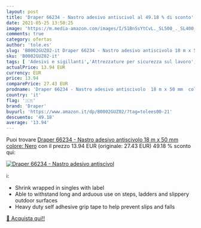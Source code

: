 ```yaml
---
layout: post
title: 'Draper 66234 - Nastro adesivo antiscivol al 49.18 % di sconto'
date: 2021-05-25 13:50:25
image: 'https://m.media-amazon.com/images/I/51BnSsYtCvL._SL500_._SL400_.jpg'
comments: true
category: ofertas
author: 'tole.es'
slug: 'B0002GUZ02-it Draper 66234 - Nastro adesivo antiscivolo 18 m x 50 mm...'
sku: 'B0002GUZ02-it'
tags: [ 'Adesivi e sigillanti','Attrezzature per sicurezza sul lavoro','Attrezzi','Fai da te','Isolante','Nastri antinfortunistici','Nastro isolante','Sicurezza e protezione','draper', ]
actualPrice: 13.94 EUR
currency: EUR
price: 13.94
comparePrice: 27.43 EUR
prodname: 'Draper 66234 - Nastro adesivo antiscivolo  18 m x 50 mm  colore: Nero'
country: 'it'
flag: '🇮🇹'
brand: 'Draper'
buyurl: 'https://www.amazon.it/dp/B0002GUZ02/?tag=tolees00-21'
descuento: '49.18'
average: '13.94'
---
```


Puoi trovare [Draper 66234 - Nastro adesivo antiscivolo  18 m x 50 mm  colore: Nero](https://www.amazon.it/dp/B0002GUZ02/?tag=tolees00-21) con il prezzo 13.94 EUR (originale: 27.43 EUR) 49.18 % sconto qui:

[![Draper 66234 - Nastro adesivo antiscivol](https://m.media-amazon.com/images/I/51BnSsYtCvL._SL500_._SL400_.jpg)](https://www.amazon.it/dp/B0002GUZ02/?tag=tolees00-21)

ℹ️:

- Shrink wrapped in singles with label
- Able to withstand long and arduous use on steps, ladders and slippery outdoor surfaces
- Heavy duty self adhesive grip tape to help prevent slips and falls

[🛒 Acquista qui!!](https://www.amazon.it/dp/B0002GUZ02/?tag=tolees00-21)
